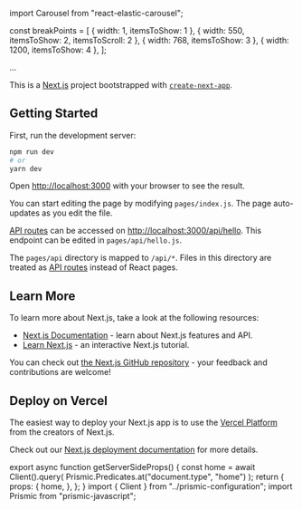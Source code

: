 import Carousel from "react-elastic-carousel";


const breakPoints = [
  { width: 1, itemsToShow: 1 },
  { width: 550, itemsToShow: 2, itemsToScroll: 2 },
  { width: 768, itemsToShow: 3 },
  { width: 1200, itemsToShow: 4 },
];

<Carousel
        itemPadding={[5]}
        enableAutoPlay={true}
        autoPlaySpeed={2000}
        showArrows={false}
        breakPoints={breakPoints}
      >
        ...
</Carousel>





This is a [Next.js](https://nextjs.org/) project bootstrapped with [`create-next-app`](https://github.com/vercel/next.js/tree/canary/packages/create-next-app).

## Getting Started

First, run the development server:

```bash
npm run dev
# or
yarn dev
```

Open [http://localhost:3000](http://localhost:3000) with your browser to see the result.

You can start editing the page by modifying `pages/index.js`. The page auto-updates as you edit the file.

[API routes](https://nextjs.org/docs/api-routes/introduction) can be accessed on [http://localhost:3000/api/hello](http://localhost:3000/api/hello). This endpoint can be edited in `pages/api/hello.js`.

The `pages/api` directory is mapped to `/api/*`. Files in this directory are treated as [API routes](https://nextjs.org/docs/api-routes/introduction) instead of React pages.

## Learn More

To learn more about Next.js, take a look at the following resources:

- [Next.js Documentation](https://nextjs.org/docs) - learn about Next.js features and API.
- [Learn Next.js](https://nextjs.org/learn) - an interactive Next.js tutorial.

You can check out [the Next.js GitHub repository](https://github.com/vercel/next.js/) - your feedback and contributions are welcome!

## Deploy on Vercel

The easiest way to deploy your Next.js app is to use the [Vercel Platform](https://vercel.com/new?utm_medium=default-template&filter=next.js&utm_source=create-next-app&utm_campaign=create-next-app-readme) from the creators of Next.js.

Check out our [Next.js deployment documentation](https://nextjs.org/docs/deployment) for more details.

export async function getServerSideProps() {
  const home = await Client().query(
    Prismic.Predicates.at("document.type", "home")
  );
  return {
    props: {
      home,
    },
  };
}
import { Client } from "../prismic-configuration";
import Prismic from "prismic-javascript";